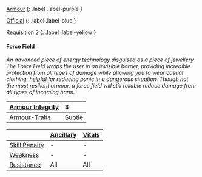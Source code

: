 
[Armour](Game/Armour-List)
{: .label .label-purple }

[Official](Game/Blocks/Official)
{: .label .label-blue }

[Requisition 2](Game/Deployment#Requisition)
{: .label .label-yellow }
#### Force Field
*An advanced piece of energy technology disguised as a piece of jewellery. The Force Field wraps the user in an invisible barrier, providing incredible protection from all types of damage while allowing you to wear casual clothing, helpful for reducing panic in a dangerous situation. Though not the most resilient armour, a force field will still reliable reduce damage from all types of incoming harm.*

| [Armour Integrity](Game/Core/Armour#Armour%20Integrity) | 3 |
| :---- | :---- |
| [Armour-Traits](Game/Core/Armour-Traits) | [Subtle](Game/Core/Blocks/Subtle) |

|                                                            | [Ancillary](Game/Core/Injury#Ancillary) | [Vitals](Game/Core/Injury#Vitals) |
| ---------------------------------------------------------- | --------------------------------------- | --------------------------------- |
| [Skill Penalty](Game/Core/Armour#Skill%20Penalty)          | -                                       | -                                 |
| [Weakness](Game/Core/Armour#Weakness%20and%20Resistance)   | -                                       | -                                 |
| [Resistance](Game/Core/Armour#Weakness%20and%20Resistance) | All                                     | All                               |

